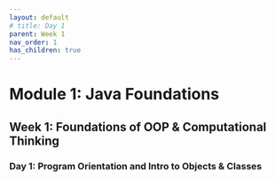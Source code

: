 ```yaml
---
layout: default
# title: Day 1
parent: Week 1
nav_order: 1
has_children: true
---
```


# Module 1: Java Foundations
## Week 1: Foundations of OOP & Computational Thinking
### Day 1: Program Orientation and Intro to Objects & Classes